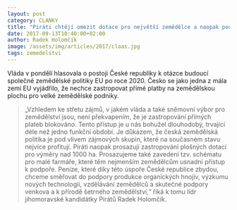 ```yaml
---
layout: post
category: CLANKY
title: "Piráti chtějí omezit dotace pro největší zemědělce a naopak podpořit ty menší"
date: 2017-09-13T10:40:00+02:00
author: Radek Holomčík
image: /assets/img/articles/2017/claas.jpg
tags: zemedelstvi
---
```


Vláda v pondělí hlasovala o postoji České republiky k otázce budoucí společné zemědělské politiky EU po roce 2020. Česko se jako jedna z mála zemí EU vyjádřilo, že nechce zastropovat přímé platby na zemědělskou plochu pro velké zemědělské podniky. 

> „Vzhledem ke střetu zájmů, v jakém vláda a také sněmovní výbor pro zemědělství jsou, není překvapením, že je zastropování přímých plateb blokováno. Tento přístup je u nás bohužel dlouhodobý, trvající déle než jedno funkční období. Je důkazem, že česká zemědělská politika je pod vlivem zájmových skupin, které na současném stavu nejvíce profitují. Piráti naopak prosazují zastropování plošných dotací pro výměry nad 1000 ha. Prosazujeme také zavedení tzv. schématu pro malé farmáře, které těm nejmenším zemědělcům usnadní přístup k podpoře. Peníze, které díky této úspoře České republice zbydou, chceme směřovat do podpory produkce organických hnojiv, výzkumu nových technologií, vzdělávání zemědělců a skutečné podpory venkova a k přírodě šetrného zemědělství,“ říká k tomu lídr jihomoravské kandidátky Pirátů Radek Holomčík.
